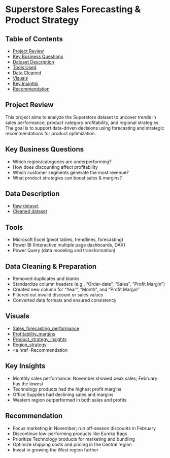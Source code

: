 # Superstore Sales Forecasting & Product Strategy

## Table of Contents

- [Project Review](#project-review)
- [Key Business Questions](#key-business-questions)
- [Dataset Description](#dataset-decription)
- [Tools Used](#tools-used)
- [Data Cleaned](#data-cleaned)
- [Visuals](#visuals)
- [Key Insights](#key-insights)
- [Recommendation](#recommendation)

## Project Review
This project aims to analyze the Superstore dataset to uncover trends in sales performance, product category profitability, and regional strategies. The goal is to support data-driven decisions using forecasting and strategic recommendations for product optimization.

## Key Business Questions
-	Which region/categories are underperforming?
-	How does discounting affect profitability
-	Which customer segments generate the most revenue?
-	What product strategies can boost sales & margins?

## Data Description
- <a href=https://github.com/Maggy317/Superstore-Sales-Project/blob/main/01_raw%20dataset.xlsx>Raw dataset</a>
- <a href=https://github.com/Maggy317/Superstore-Sales-Project/blob/main/02_Superstore_Cleaned_Dataset.xlsx>Cleaned dataset</a>

## Tools
-	Microsoft Excel (pivot tables, trendlines, forecasting)
-	Power BI (Interactive multiple page dashboards, DAX)
-	Power Query (data modeling and transformation)

## Data Cleaning & Preparation
-	Removed duplicates and blanks
-	Standardize column headers (e.g., “Order-date”, “Sales”, “Profit Margin”)
-	Created new column for “Year”, “Month”, and “Profit Margin”
-	Filtered out invalid discount or sales values
-	Converted data formats and ensured consistency

## Visuals
- <a href=https://github.com/Maggy317/Superstore-Sales-Project/blob/main/04_Visuals/05_sales_performance%20%26forcasting.png>Sales_forecasting_performance</a>
-	<a href=https://github.com/Maggy317/Superstore-Sales-Project/blob/main/04_Visuals/06_profitability_margins.png>Profitability_margins</a>
-	<a href=https://github.com/Maggy317/Superstore-Sales-Project/blob/main/04_Visuals/07_products_strategy_insights.png>Product_strategy_insights</a>
-	<a href=https://github.com/Maggy317/Superstore-Sales-Project/blob/main/04_Visuals/08_regional_strategy.png>Region_strategy</a>
- <a href=Recommendation</a>

## Key Insights
-	Monthly sales performance: November showed peak sales; February has the lowest
-	Technology products had the highest profit margins
-	Office Supplies had declining sales and margins
-	Western region outperformed in both sales and profits

## Recommendation
-	Focus marketing in November; run off-season discounts in February
-	Discontinue low-performing products like Eureka Bags
-	Prioritize Technology products for marketing and bundling
-	Optimize shipping costs and pricing in the Central region
-	Invest in growing the West region further


